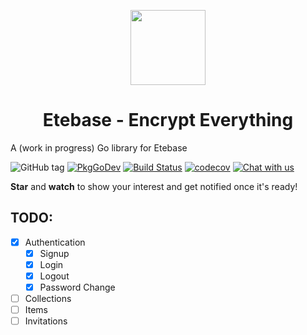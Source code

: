 <p align="center">
  <img width="120" src="https://github.com/etesync/etesync-web/blob/master/src/images/logo.svg" />
  <h1 align="center">Etebase - Encrypt Everything</h1>
</p>

A (work in progress) Go library for Etebase

![GitHub tag](https://img.shields.io/github/tag/etesync/etebase-go.svg)
[![PkgGoDev](https://pkg.go.dev/badge/github.com/etesync/etebase-go)](https://pkg.go.dev/github.com/etesync/etebase-go)
[![Build Status](https://github.com/etesync/etebase-go/workflows/Build/badge.svg)](https://github.com/etesync/etebase-go/actions/)
[![codecov](https://codecov.io/gh/etesync/etebase-go/branch/master/graph/badge.svg?token=G7A71HXMIR)](https://codecov.io/gh/etesync/etebase-go)
[![Chat with us](https://img.shields.io/badge/chat-IRC%20|%20Matrix%20|%20Web-blue.svg)](https://www.etebase.com/community-chat/)

**Star** and **watch** to show your interest and get notified once it's ready!

## TODO:
- [x] Authentication
  - [x] Signup
  - [x] Login
  - [x] Logout
  - [x] Password Change
- [ ] Collections
- [ ] Items
- [ ] Invitations
